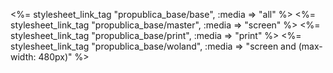   <%= stylesheet_link_tag "propublica_base/base", :media => "all" %>
  <%= stylesheet_link_tag "propublica_base/master", :media => "screen" %>
  <%= stylesheet_link_tag "propublica_base/print", :media => "print" %>
  <%= stylesheet_link_tag "propublica_base/woland", :media => "screen and (max-width: 480px)" %>

